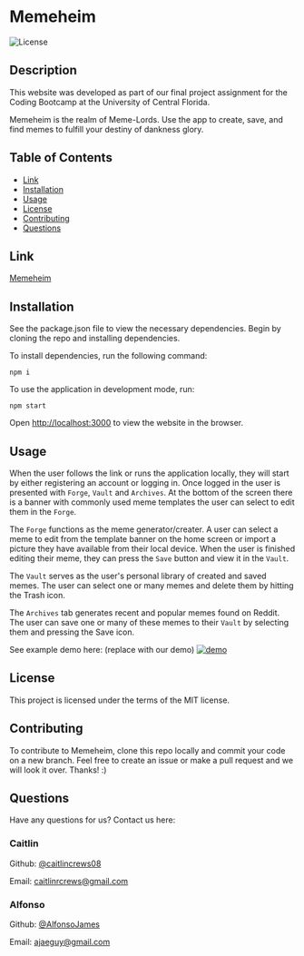 # Memeheim 

![License](https://img.shields.io/badge/License-MIT-blue.svg)

## Description
This website was developed as part of our final project assignment for the Coding Bootcamp at the University of Central Florida.

Memeheim is the realm of Meme-Lords. Use the app to create, save, and find memes to fulfill your destiny of dankness glory.


## Table of Contents
* [Link](#link)
* [Installation](#installation)
* [Usage](#usage)
* [License](#license)
* [Contributing](#contributing)
* [Questions](#questions)


## Link
[Memeheim](https://memeheim.herokuapp.com/)


## Installation
See the package.json file to view the necessary dependencies. Begin by cloning the repo and installing dependencies.

To install dependencies, run the following command:

```
npm i
```

To use the application in development mode, run:

```
npm start
```
Open [http://localhost:3000](http://localhost:3000) to view the website in the browser.

## Usage
When the user follows the link or runs the application locally, they will start by either registering an account or logging in. Once logged in the user is presented with `Forge`, `Vault` and `Archives`. At the bottom of the screen there is a banner with commonly used meme templates the user can select to edit them in the `Forge`.

The `Forge` functions as the meme generator/creater. A user can select a meme to edit from the template banner on the home screen or import a picture they have available from their local device. When the user is finished editing their meme, they can press the `Save` button and view it in the `Vault`.

The `Vault` serves as the user's personal library of created and saved memes. The user can select one or many memes and delete them by hitting the Trash icon.

The `Archives` tab generates recent and popular memes found on Reddit. The user can save one or many of these memes to their `Vault` by selecting them and pressing the Save icon.

See example demo here:
(replace with our demo)
[![demo](./Example/demo_screenshot.png)](https://drive.google.com/file/d/1mA7AaFfEN8Kuvdk0dZw7KnBb0IRRoE-k/view?usp=sharing)


## License
This project is licensed under the terms of the MIT license.


## Contributing
To contribute to Memeheim, clone this repo locally and commit your code on a new branch. Feel free to create an issue or make a pull request and we will look it over. Thanks! :)


## Questions
Have any questions for us? Contact us here:

### Caitlin
Github: [@caitlincrews08](https://github.com/caitlincrews08)

Email: caitlinrcrews@gmail.com

### Alfonso
Github: [@AlfonsoJames](https://github.com/AlfonsoJames)

Email: ajaeguy@gmail.com